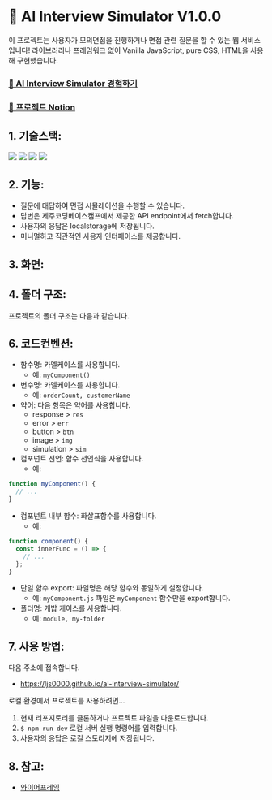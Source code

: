 # 👔 AI Interview Simulator V1.0.0

이 프로젝트는 사용자가 모의면접을 진행하거나 면접 관련 질문을 할 수 있는 웹 서비스입니다!
라이브러리나 프레임워크 없이 Vanilla JavaScript, pure CSS, HTML을 사용해 구현했습니다.

### [📌 AI Interview Simulator 경험하기](https://ljs0000.github.io/ai-interview-simulator/)

### [📌 프로젝트 Notion](https://www.notion.so/career-ljs-develope/HTML-CSS-JavaScript-chatGPT-a56b424edd44470c9946553dd86d8269)

## 1. 기술스택:

<img src="https://img.shields.io/badge/html5-E34F26?style=for-the-badge&logo=html5&logoColor=white"> <img src="https://img.shields.io/badge/css-1572B6?style=for-the-badge&logo=css3&logoColor=white"> <img src="https://img.shields.io/badge/javascript-F7DF1E?style=for-the-badge&logo=javascript&logoColor=black"> <img src="https://img.shields.io/badge/githubpages-222222?style=for-the-badge&logoColor=white">

## 2. 기능:

- 질문에 대답하여 면접 시뮬레이션을 수행할 수 있습니다.
- 답변은 제주코딩베이스캠프에서 제공한 API endpoint에서 fetch합니다.
- 사용자의 응답은 localstorage에 저장됩니다.
- 미니멀하고 직관적인 사용자 인터페이스를 제공합니다.

## 3. 화면:

## 4. 폴더 구조:

프로젝트의 폴더 구조는 다음과 같습니다.

## 6. 코드컨벤션:

- 함수명: 카멜케이스를 사용합니다.
  - 예: `myComponent()`
- 변수명: 카멜케이스를 사용합니다.
  - 예: `orderCount, customerName`
- 약어: 다음 항목은 약어를 사용합니다.
  - response > `res`
  - error > `err`
  - button > `btn`
  - image > `img`
  - simulation > `sim`
- 컴포넌트 선언: 함수 선언식을 사용합니다.
  - 예:

```js
function myComponent() {
  // ...
}
```

- 컴포넌트 내부 함수: 화살표함수를 사용합니다.
  - 예:

```js
function component() {
  const innerFunc = () => {
    // ...
  };
}
```

- 단일 함수 export: 파일명은 해당 함수와 동일하게 설정합니다.
  - 예: `myComponent.js` 파일은 `myComponent` 함수만을 export합니다.
- 폴더명: 케밥 케이스를 사용합니다.
  - 예: `module, my-folder`

## 7. 사용 방법:

다음 주소에 접속합니다.

- https://ljs0000.github.io/ai-interview-simulator/

로컬 환경에서 프로젝트를 사용하려면...

1. 현재 리포지토리를 클론하거나 프로젝트 파일을 다운로드합니다.
2. `$ npm run dev` 로컬 서버 실행 명령어를 입력합니다.
3. 사용자의 응답은 로컬 스토리지에 저장됩니다.

## 8. 참고:

- [와이어프레임](https://www.figma.com/file/yPERhU87MgpDX1OraeOBUP/AI-Interview-Simulator?type=design&node-id=0-1&t=wz4Yphp5InF07tRE-0)
